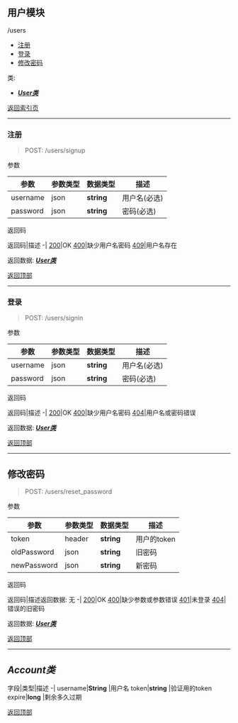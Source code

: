 ## 用户模块

/users
- [注册](#users_signup_post)
- [登录](#users_signin_post)
- [修改密码](#users_resetpassword_post)

类:
- [***User类***](#class_user)

[返回索引页](index.md.html)

<a id="user_signup"></a>

---

### 注册
>POST: /users/signup

参数

参数|参数类型|数据类型|描述
-|-|-|-
username|json|**string** |用户名(必选)
password|json|**string** |密码(必选)

返回码

返回码|描述
-|
[200](index.md.html#200)|OK
[400](index.md.html#400)|缺少用户名密码
[409](index.md.html#409)|用户名存在

返回数据: [***User类***](#class_user)

[返回顶部](#)

<a id="user_signin"></a>

---

### 登录
>POST: /users/signin

参数

参数|参数类型|数据类型|描述
-|-|-|-
username|json|**string** |用户名(必选)
password|json|**string** |密码(必选)

返回码

返回码|描述
-|
[200](index.md.html#200)|OK
[400](index.md.html#400)|缺少用户名密码
[404](index.md.html#404)|用户名或密码错误

返回数据: [***User类***](#class_user)

[返回顶部](#)

<a id="users_resetpassword"></a>

---

## 修改密码
>POST: /users/reset_password

参数

参数|参数类型|数据类型|描述
-|-|-|-
token|header|**string** |用户的token  
oldPassword|json|**string** |旧密码
newPassword|json|**string** |新密码


返回码

返回码|描述返回数据: 无
-|
[200](index.md.html#200)|OK
[400](index.md.html#400)|缺少参数或参数错误
[401](index.md.html#401)|未登录
[404](index.md.html#404)|错误的旧密码

返回数据: [***User类***](#class_user)

[返回顶部](#)

<a id="class_user"></a>

---

## ***Account类***
字段|类型|描述
-|
username|**String** |用户名
token|**string** |验证用的token
expire|**long** |剩余多久过期

[返回顶部](#)
